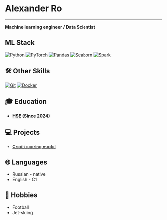 # Alexander Ro
****

**Machine learning engineer / Data Scientist**

## ML Stack
[![Python](https://img.shields.io/badge/Python-3776AB?style=for-the-badge&logo=python&logoColor=white)](https://www.python.org/)
[![PyTorch](https://img.shields.io/badge/PyTorch-EE4C2C?style=for-the-badge&logo=pytorch&logoColor=white)](https://pytorch.org/)
[![Pandas](https://img.shields.io/badge/Pandas-150458?style=for-the-badge&logo=pandas&logoColor=white)](https://pandas.pydata.org/)
[![Seaborn](https://img.shields.io/badge/Seaborn-5B8FA9?style=for-the-badge&logo=seaborn&logoColor=white)](https://seaborn.pydata.org/)
[![Spark](https://img.shields.io/badge/Apache_Spark-E25A1C?style=for-the-badge&logo=apachespark&logoColor=white)](https://spark.apache.org/)

## 🛠 Other Skills

[![Git](https://img.shields.io/badge/Git-F05032?style=for-the-badge&logo=git&logoColor=white)](https://git-scm.com/)
[![Docker](https://img.shields.io/badge/Docker-2496ED?style=for-the-badge&logo=docker&logoColor=white)](https://www.docker.com/)

## 🎓 Education
- **[HSE](https://www.hse.ru/en/) (Since 2024)**

## 💻 Projects
- [Credit scoring model](https://github.com/Spaceboy450/CreditRuiner.git)

## 🌐 Languages
- Russian - native  
- English - C1

## 🎨 Hobbies
- Football
- Jet-skiing